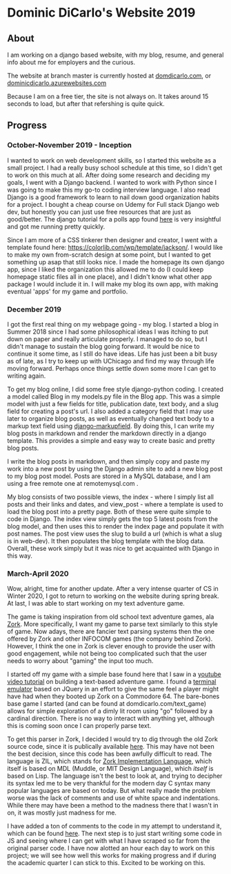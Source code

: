 # Dominic DiCarlo's Website 2019

## About

I am working on a django based website, with my blog, resume, and general info about me for employers and the curious.

The website at branch master is currently hosted at [domdicarlo.com](https://domdicarlo.com), or [dominicdicarlo.azurewebsites.com](https://dominicdicarlo.azurewebsites.com)

Because I am on a free tier, the site is not always on. It takes around 15 seconds to load, but after that refershing is quite quick.


## Progress

### October-November 2019 - Inception

I wanted to work on web development skills, so I started this website as a small project. I had a really busy school schedule at this time,
so I didn't get to work on this much at all. After doing some research and deciding my goals, I went with a Django backend. I wanted to work with Python since I was going to make this my go-to coding interview language. I also read Django is a good framework to learn to nail down good organization habits for a project. I bought a cheap course on Udemy for Full stack Django web dev, but honestly you can just use free resources that are just as good/better. The django tutorial for a polls app found [here](https://docs.djangoproject.com/en/3.0/intro/tutorial01/#creating-the-polls-app) is very insightful and got me running pretty quickly. 

Since I am more of a CSS tinkerer then designer and creator, I went with a template found here: https://colorlib.com/wp/template/jackson/. I would like to make my own from-scratch design at some point, but I wanted to get something up asap that still looks nice. I made the homepage its own django app, since I liked the organization this allowed me to do (I could keep homepage static files all in one place), and I didn't know what other app package I would include it in. I will make my blog its own app, with making eventual 'apps' for my game and portfolio. 

### December 2019

I got the first real thing on my webpage going - my blog. I started a blog in Summer 2018 since I had some philosophical ideas I was itching to put down on paper and really articulate properly. I managed to do so, but I didn't manage to sustain the blog going forward. It would be nice to continue it some time, as I still do have ideas. Life has just been a bit busy as of late, as I try to keep up with UChicago and find my way through life moving forward. Perhaps once things settle down some more I can get to writing again.

To get my blog online, I did some free style django-python coding. I created a model called Blog in my models.py file in the Blog app. This was a simple model with just a few fields for title, publication date, text body, and a slug field for creating a post's url. I also added a category field that I may use later to organize blog posts, as well as eventually changed text body to a markup text field using [django-markupfield](https://github.com/jamesturk/django-markupfield). By doing this, I can write my blog posts in markdown and render the markdown directly in a django template. This provides a simple and easy way to create basic and pretty blog posts. 

I write the blog posts in markdown, and then simply copy and paste my work into a new post by using the Django admin site to add a new blog post to my blog post model. Posts are stored in a MySQL database, and I am using a free remote one at remotemysql.com .

My blog consists of two possible views, the index - where I simply list all posts and their links and dates, and view_post - where a template is used to load the blog post into a pretty page. Both of these were quite simple to code in Django. The index view simply gets the top 5 latest posts from the blog model, and then uses this to render the index page and populate it with post names. The post view uses the slug to build a url (which is what a slug is in web-dev). It then populates the blog template with the blog data. Overall, these work simply but it was nice to get acquainted with Django in this way.


### March-April 2020

Wow, alright, time for another update. After a very intense quarter of CS in Winter 2020, I got to return to
working on the website during spring break. At last, I was able to start working on my text adventure game. 

The game is taking inspiration from old school text adventure games, ala [Zork](https://en.wikipedia.org/wiki/Zork).
More specifically, I want my game to parse text similarly to this style of game. Now adays, there are fancier
text parsing systems then the one offered by Zork and other INFOCOM games (the company behind Zork). However,
I think the one in Zork is clever enough to provide the user with good engagement, while not being too complicated such that the user needs to worry about "gaming" the input too much. 

I started off my game with a simple base found here that I saw in a [youtube video tutorial](https://www.youtube.com/watch?v=CfGsX5huj9U) on building a text-based adventure game. I found a [terminal emulator](https://terminal.jcubic.pl/) based on JQuery in an effort to give the same feel a player might have had when they booted up Zork on a Commodore 64. The bare-bones base game I started (and can be found at domdicarlo.com/text_game) allows for simple exploration of a dimly lit room using "go" followed by a cardinal direction. There is no way to interact with anything yet, although this is coming soon once I can properly parse text.

To get this parser in Zork, I decided I would try to dig through the old Zork source code, since it is publically available [here](https://github.com/historicalsource/zork1). This may have not been the best decision, since this code has been awfully difficult to read. The language is ZIL, which stands for [Zork Implementation Language](https://archive.org/details/Learning_ZIL_Steven_Eric_Meretzky_1995/mode/2up), which itself is based on MDL (Muddle, or MIT Design Language), which *itself* is based on Lisp. The language isn't the best to look at, and trying to decipher its syntax led me to be very thankful for the modern day C syntax many popular languages are based on today. But what really made the problem worse was the lack of comments and use of white space and indentations. While there may have been a method to the madness there that I wasn't in on, it was mostly just madness for me. 

I have added a ton of comments to the code in my attempt to understand it, which can be found [here](./dom_website/apps/text_game/static/text_game/zork-parser.zil). The next step is to just start writing some code in JS and seeing where I can get with what I have scraped so far from the original parser code. I have now alotted an hour each day to work on this project; we will see how well this works for making progress and if during the academic quarter I can stick to this. Excited to be working on this.


